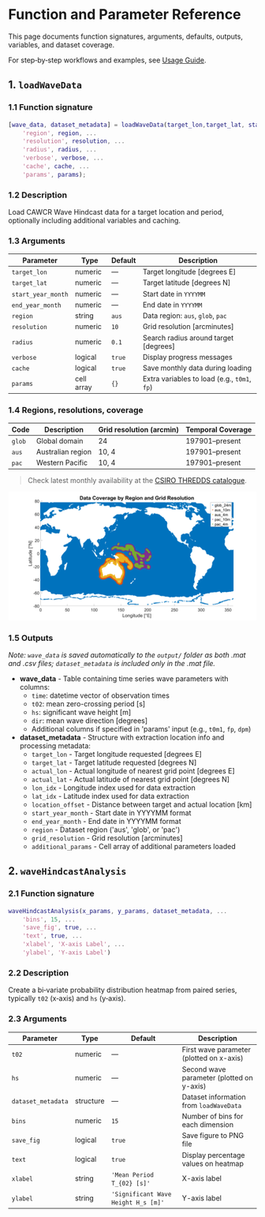 # Function and Parameter Reference

This page documents function signatures, arguments, defaults, outputs, variables, and dataset coverage.

For step‑by‑step workflows and examples, see [Usage Guide](usage.md).

## 1. `loadWaveData`

### 1.1 Function signature

```matlab
[wave_data, dataset_metadata] = loadWaveData(target_lon,target_lat, start_year_month, end_year_month, ...
    'region', region, ...
    'resolution', resolution, ...
    'radius', radius, ...
    'verbose', verbose, ...
    'cache', cache, ...
    'params', params);
```

### 1.2 Description

Load CAWCR Wave Hindcast data for a target location and period, optionally including additional variables and caching.

### 1.3 Arguments

| Parameter          | Type       | Default | Description                                  |
| ------------------ | ---------- | ------- | -------------------------------------------- |
| `target_lon`       | numeric    | —       | Target longitude [degrees E]                 |
| `target_lat`       | numeric    | —       | Target latitude [degrees N]                  |
| `start_year_month` | numeric    | —       | Start date in `YYYYMM`                       |
| `end_year_month`   | numeric    | —       | End date in `YYYYMM`                         |
| `region`           | string     | `aus`   | Data region: `aus`, `glob`, `pac`            |
| `resolution`       | numeric    | `10`    | Grid resolution [arcminutes]                 |
| `radius`           | numeric    | `0.1`   | Search radius around target [degrees]        |
| `verbose`          | logical    | `true`  | Display progress messages                    |
| `cache`            | logical    | `true`  | Save monthly data during loading             |
| `params`           | cell array | `{}`    | Extra variables to load (e.g., `t0m1`, `fp`) |

### 1.4 Regions, resolutions, coverage

| Code   | Description       | Grid resolution (arcmin) | Temporal Coverage |
| ------ | ----------------- | ------------------------ | ----------------- |
| `glob` | Global domain     | 24                       | 197901–present    |
| `aus`  | Australian region | 10, 4                    | 197901–present    |
| `pac`  | Western Pacific   | 10, 4                    | 197901–present    |

> Check latest monthly availability at the [CSIRO THREDDS catalogue](https://data-cbr.csiro.au/thredds/catalog/catch_all/CMAR_CAWCR-Wave_archive/CAWCR_Wave_Hindcast_aggregate/gridded/catalog.html).

![Data Coverage by Region and Resolution](figures/dataCoverage.png)

### 1.5 Outputs

_Note: `wave_data` is saved automatically to the `output/` folder as both .mat and .csv files; `dataset_metadata` is included only in the .mat file._

- **wave_data** - Table containing time series wave parameters with columns:
  - `time`: datetime vector of observation times
  - `t02`: mean zero-crossing period [s]
  - `hs`: significant wave height [m]
  - `dir`: mean wave direction [degrees]
  - Additional columns if specified in 'params' input (e.g., `t0m1`, `fp`, `dpm`)
- **dataset_metadata** - Structure with extraction location info and processing metadata:
  - `target_lon` - Target longitude requested [degrees E]
  - `target_lat` - Target latitude requested [degrees N]
  - `actual_lon` - Actual longitude of nearest grid point [degrees E]
  - `actual_lat` - Actual latitude of nearest grid point [degrees N]
  - `lon_idx` - Longitude index used for data extraction
  - `lat_idx` - Latitude index used for data extraction
  - `location_offset` - Distance between target and actual location [km]
  - `start_year_month` - Start date in YYYYMM format
  - `end_year_month` - End date in YYYYMM format
  - `region` - Dataset region ('aus', 'glob', or 'pac')
  - `grid_resolution` - Grid resolution [arcminutes]
  - `additional_params` - Cell array of additional parameters loaded

## 2. `waveHindcastAnalysis`

### 2.1 Function signature

```matlab
waveHindcastAnalysis(x_params, y_params, dataset_metadata, ...
    'bins', 15, ...
    'save_fig', true, ...
    'text', true, ...
    'xlabel', 'X-axis Label', ...
    'ylabel', 'Y-axis Label')
```

### 2.2 Description

Create a bi‑variate probability distribution heatmap from paired series, typically `t02` (x‑axis) and `hs` (y‑axis).

### 2.3 Arguments

| Parameter          | Type      | Default                             | Description                               |
| ------------------ | --------- | ----------------------------------- | ----------------------------------------- |
| `t02`              | numeric   | —                                   | First wave parameter (plotted on x-axis)  |
| `hs`               | numeric   | —                                   | Second wave parameter (plotted on y-axis) |
| `dataset_metadata` | structure | —                                   | Dataset information from `loadWaveData`   |
| `bins`             | numeric   | `15`                                | Number of bins for each dimension         |
| `save_fig`         | logical   | `true`                              | Save figure to PNG file                   |
| `text`             | logical   | `true`                              | Display percentage values on heatmap      |
| `xlabel`           | string    | `'Mean Period T_{02} [s]'`          | X-axis label                              |
| `ylabel`           | string    | `'Significant Wave Height H_s [m]'` | Y-axis label                              |
